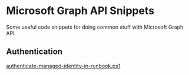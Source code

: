 # Microsoft Graph API Snippets
Some useful code snippets for doing common stuff with Microsoft Graph API.

## Authentication
[authenticate-managed-identity-in-runbook.ps1](authenticate-managed-identity-in-runbook.ps1)